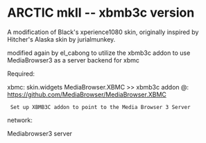 ARCTIC mkII  --  xbmb3c version
===========

A modification of Black's xperience1080 skin, originally inspired by Hitcher's Alaska skin by jurialmunkey.

modified again by el_cabong to utilize the xbmb3c addon to use MediaBrowser3 as a server backend for xbmc


Required:

xbmc:
skin.widgets
MediaBrowser.XBMC >>  xbmb3c addon @:   https://github.com/MediaBrowser/MediaBrowser.XBMC

     Set up XBMB3C addon to point to the Media Browser 3 Server

network:

Mediabrowser3 server

